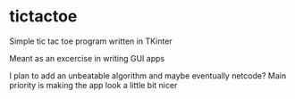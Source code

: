 # tictactoe

Simple tic tac toe program written in TKinter

Meant as an excercise in writing GUI apps

I plan to add an unbeatable algorithm and maybe eventually netcode? 
Main priority is making the app look a little bit nicer

